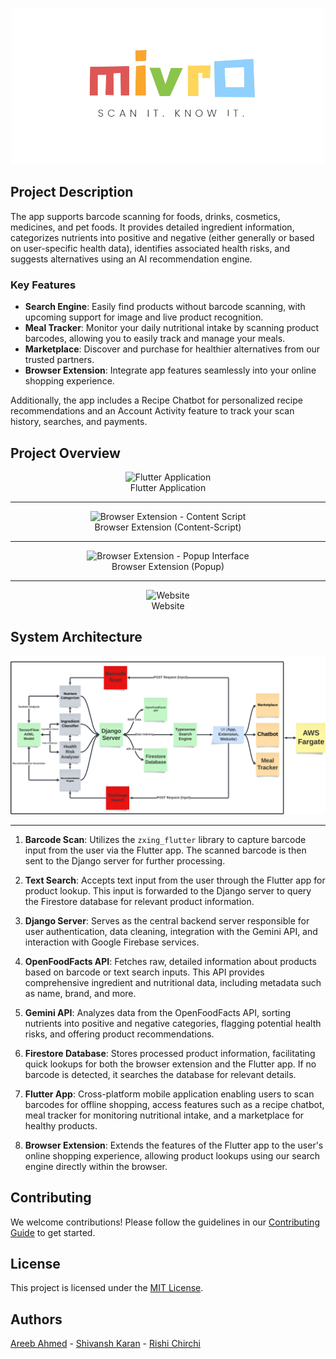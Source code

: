 <p align="center">
  <img src="assets/logo-transparent.png" alt="Project Logo">
</p>

## Project Description

The app supports barcode scanning for foods, drinks, cosmetics, medicines, and pet foods. It provides detailed ingredient information, categorizes nutrients into positive and negative (either generally or based on user-specific health data), identifies associated health risks, and suggests alternatives using an AI recommendation engine.

### Key Features

- **Search Engine**: Easily find products without barcode scanning, with upcoming support for image and live product recognition.
- **Meal Tracker**: Monitor your daily nutritional intake by scanning product barcodes, allowing you to easily track and manage your meals.
- **Marketplace**: Discover and purchase for healthier alternatives from our trusted partners.
- **Browser Extension**: Integrate app features seamlessly into your online shopping experience.

Additionally, the app includes a Recipe Chatbot for personalized recipe recommendations and an Account Activity feature to track your scan history, searches, and payments.

## Project Overview

<p align="center">
  <img src="assets/app.png" alt="Flutter Application">
  <br>
  Flutter Application
</p>

---

<p align="center">
  <img src="assets/content-script.png" alt="Browser Extension - Content Script">
  <br>
  Browser Extension (Content-Script)
</p>

---

<p align="center">
  <img src="assets/popup.png" alt="Browser Extension - Popup Interface">
  <br>
  Browser Extension (Popup)
</p>

---

<p align="center">
  <img src="assets/website.png" alt="Website">
  <br>
  Website
</p>

## System Architecture

<p align="center">
  <img src="assets/architecture.png" alt="System Architecture">
</p>

---

1. **Barcode Scan**: Utilizes the `zxing_flutter` library to capture barcode input from the user via the Flutter app. The scanned barcode is then sent to the Django server for further processing.

2. **Text Search**: Accepts text input from the user through the Flutter app for product lookup. This input is forwarded to the Django server to query the Firestore database for relevant product information.

3. **Django Server**: Serves as the central backend server responsible for user authentication, data cleaning, integration with the Gemini API, and interaction with Google Firebase services.

4. **OpenFoodFacts API**: Fetches raw, detailed information about products based on barcode or text search inputs. This API provides comprehensive ingredient and nutritional data, including metadata such as name, brand, and more.

5. **Gemini API**: Analyzes data from the OpenFoodFacts API, sorting nutrients into positive and negative categories, flagging potential health risks, and offering product recommendations.

6. **Firestore Database**: Stores processed product information, facilitating quick lookups for both the browser extension and the Flutter app. If no barcode is detected, it searches the database for relevant details.

7. **Flutter App**: Cross-platform mobile application enabling users to scan barcodes for offline shopping, access features such as a recipe chatbot, meal tracker for monitoring nutritional intake, and a marketplace for healthy products.

8. **Browser Extension**: Extends the features of the Flutter app to the user's online shopping experience, allowing product lookups using our search engine directly within the browser.

## Contributing

We welcome contributions! Please follow the guidelines in our [Contributing Guide](https://github.com/1MindLabs/mivro-docs/blob/main/CONTRIBUTING.md) to get started.

## License

This project is licensed under the [MIT License](https://github.com/1MindLabs/mivro-docs/blob/main/LICENSE).

## Authors

[Areeb Ahmed](https://github.com/areebahmeddd) - [Shivansh Karan](https://github.com/spacetesla) - [Rishi Chirchi](https://github.com/rishichirchi)

